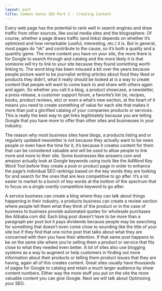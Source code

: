 ```yaml
---
layout: post
title: Common Sense SEO Part 1 - Creating Content
---
```


Every web page has the potential to rank well in search engines and draw traffic from other sources, like social media sites and the blogosphere. Of course, whether a page draws traffic (and links) depends on whether it’s optimized and how remarkable (useful, interesting, etc.) it is. But in general, most pages do “ok” and contribute to the cause, so it’s both a quality and a quantity game. The more content you have on your site, the more there is for Google to search through and catalog and the more likely it is that someone will try to link to your site because they found something worth linking to. The word blog has been misused a bit over the years because people picture want to be journalist writing articles about food they liked or products they didn’t, what it really should be looked at is a way to create content that people will want to come back to and share with others again and again. So whether you call it a blog, a product showcase, a newsletter, a press release, a customer support forum, a favorite’s list (ie, recipes, books, product reviews, etc) or even a what’s new section, at the heart of it means you need to create something of value for each site that makes it more than just a glorified catalog of your companies products or services. This is really the best way to get links legitimately because you are telling Google that you have more to offer than other sites and businesses in your industry.

The reason why most business sites have blogs, a products listing and or regularly updated newsletter is not because they actually want to be news people or even have the time for it, it’s because it creates content for them that can be considered valuable and will be used to allow people to link more and more to their site. Some businesses like answers.com and amazon actually look at Google keywords using tools like the AdWord Key Word Tool before they create a post or product page in order to enhance the page’s individual SEO rankings based on the key words they are looking for and search for the ones that are less competitive to go after. It’s a lot easier to market to a bunch of key words at the bottom of the spectrum that to focus on a single overtly competitive keyword to go after.

A service business can create a blog where they can talk about things happening in their industry, a products business can create a review section where people tell them what they think of the product or in the case of business to business provide automated quotes for wholesale purchases like Alibaba.com did. Each blog post doesn’t have to be more than a paragraph per post but it pays dividends because people may be searching for something that doesn’t even come close to sounding like the title of your site but if they find that one niche post that talks about what they are concerned with then you have their attention. If that same post happens to be on the same site where you’re selling them a product or service that fits close to what they needed even better. A lot of sites also use blogging systems as a way to augment or help customers in finding out more information about their products or telling them product issues that they are having, again all of this creates content. Great sites usually have thousands of pages for Google to catalog and retain a much larger audience by shear content numbers. Either way the more stuff you put on the site the more valuable content you can give Google. Next we will talk about Optimizing your SEO.
